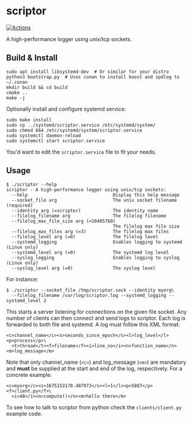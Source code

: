 # scriptor

[![Actions](https://github.com/bloomen/scriptor/actions/workflows/scriptor-tests.yml/badge.svg?branch=main)](https://github.com/bloomen/scriptor/actions/workflows/scriptor-tests.yml?query=branch%3Amain)

A high-performance logger using unix/tcp sockets.

## Build & Install

```
sudo apt install libsystemd-dev  # Or similar for your distro
python3 bootstrap.py  # Uses conan to install boost and spdlog to ~/.conan
mkdir build && cd build
cmake ..
make -j
```
Optionally install and configure systemd service:
```
sudo make install
sudo cp ../systemd/scriptor.service /etc/systemd/system/
sudo chmod 664 /etc/systemd/system/scriptor.service
sudo systemctl daemon-reload
sudo systemctl start scriptor.service
```
You'd want to edit the `scriptor.service` file to fit your needs.

## Usage

```
$ ./scriptor --help
scriptor - A high-performance logger using unix/tcp sockets:
  --help                                Display this help message
  --socket_file arg                     The unix socket filename (required)
  --identity arg (=scriptor)            The identity name
  --filelog_filename arg                The filelog filename
  --filelog_max_file_size arg (=10485760)
                                        The filelog max file size
  --filelog_max_files arg (=3)          The filelog max files
  --filelog_level arg (=0)              The filelog level
  --systemd_logging                     Enables logging to systemd (Linux only)
  --systemd_level arg (=0)              The systemd log level
  --syslog_logging                      Enables logging to syslog (Linux only)
  --syslog_level arg (=0)               The syslog level
```
For instance:
```
$ ./scriptor --socket_file /tmp/scriptor.sock --identity myorg\
  --filelog_filename /var/log/scriptor.log --systemd_logging --systemd_level 2
```
This starts a server listening for connections on the given file socket.
Any number of clients can then connect and send logs to scriptor. Each log
is forwarded to both file and systemd. A log must follow this XML format:
```
<c>channel_name</c><s>seconds_since_epoch</s><l>log_level</l><p>process</p>\
  <t>thread</t><f>filename</f><i>line_no</i><n>function_name</n><m>log_message</m>
```
Note that only channel_name (`<c>`) and log_message (`<m>`) are mandatory and **must**
be supplied at the start and end of the log, respectively. For a concrete example:
```
<c>myorg</c><s>1675153178.487972</s><l>1</l><p>5887</p><f>client.py</f>\
  <i>48</i><n>compute()</n><m>hello there</m>
```
To see how to talk to scriptor from python check the `clients/client.py` example code.
